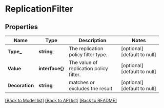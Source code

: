 # ReplicationFilter

## Properties
Name | Type | Description | Notes
------------ | ------------- | ------------- | -------------
**Type_** | **string** | The replication policy filter type. | [optional] [default to null]
**Value** | **interface{}** | The value of replication policy filter. | [optional] [default to null]
**Decoration** | **string** | matches or excludes the result | [optional] [default to null]

[[Back to Model list]](../README.md#documentation-for-models) [[Back to API list]](../README.md#documentation-for-api-endpoints) [[Back to README]](../README.md)


